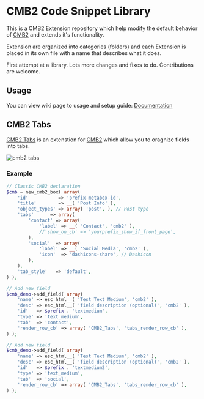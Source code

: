 CMB2 Code Snippet Library
========================

This is a CMB2 Extension repository which help modify the default behavior of [CMB2](https://github.com/WebDevStudios/CMB2/) and extends it's functionality.

Extension are organized into categories (folders) and each Extension is placed in its own file with a name that describes what it does.

First attempt at a library. Lots more changes and fixes to do. Contributions are welcome.
## Usage
You can view wiki page to usage and setup guide:
[Documentation](https://github.com/stackadroit/cmb2-extensions/wiki)

## CMB2 Tabs
[CMB2 Tabs](https://wordpress.org/plugins/cmb2-tabs/) is an extenstion for [CMB2](https://github.com/WebDevStudios/CMB2/) which allow you to oragnize fields into tabs.

![cmb2 tabs](https://ps.w.org/cmb2-tabs/assets/banner-772x250.png?rev=1702623)

### Example
```php
// Classic CMB2 declaration
$cmb = new_cmb2_box( array(
	'id'           => 'prefix-metabox-id',
	'title'        => __( 'Post Info' ),
	'object_types' => array( 'post', ), // Post type
	'tabs'      => array(
		'contact' => array(
			'label' => __( 'Contact', 'cmb2' ),
			//'show_on_cb' => 'yourprefix_show_if_front_page',
		),
		'social'  => array(
			'label' => __( 'Social Media', 'cmb2' ),
			'icon'  => 'dashicons-share', // Dashicon
		),
	),
	'tab_style'   => 'default',
) );

// Add new field
$cmb_demo->add_field( array(
	'name' => esc_html__( 'Test Text Medium', 'cmb2' ),
	'desc' => esc_html__( 'field description (optional)', 'cmb2' ),
	'id'   => $prefix . 'textmedium',
	'type' => 'text_medium',
	'tab'  => 'contact',
	'render_row_cb' => array( 'CMB2_Tabs', 'tabs_render_row_cb' ),
) );

// Add new field
$cmb_demo->add_field( array(
	'name' => esc_html__( 'Test Text Medium', 'cmb2' ),
	'desc' => esc_html__( 'field description (optional)', 'cmb2' ),
	'id'   => $prefix . 'textmedium2',
	'type' => 'text_medium',
	'tab'  => 'social',
	'render_row_cb' => array( 'CMB2_Tabs', 'tabs_render_row_cb' ),
) );
```
